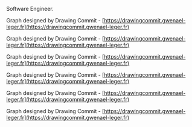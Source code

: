 Software Engineer.


Graph designed by Drawing Commit - [https://drawingcommit.gwenael-leger.fr](https://drawingcommit.gwenael-leger.fr)


Graph designed by Drawing Commit - [https://drawingcommit.gwenael-leger.fr](https://drawingcommit.gwenael-leger.fr)


Graph designed by Drawing Commit - [https://drawingcommit.gwenael-leger.fr](https://drawingcommit.gwenael-leger.fr)


Graph designed by Drawing Commit - [https://drawingcommit.gwenael-leger.fr](https://drawingcommit.gwenael-leger.fr)


Graph designed by Drawing Commit - [https://drawingcommit.gwenael-leger.fr](https://drawingcommit.gwenael-leger.fr)


Graph designed by Drawing Commit - [https://drawingcommit.gwenael-leger.fr](https://drawingcommit.gwenael-leger.fr)
